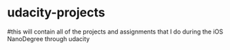 # udacity-projects

#this will contain all of the projects and assignments that I do during the iOS NanoDegree through udacity
